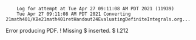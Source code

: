         Log for attempt at Tue Apr 27 09:11:08 AM PDT 2021 (11939)
        Tue Apr 27 09:11:08 AM PDT 2021 Converting 21math401/KBe21math401retHandout24EvaluatingDefiniteIntegrals.org...
Error producing PDF.
! Missing $ inserted.
<inserted text> 
                $
l.212 

